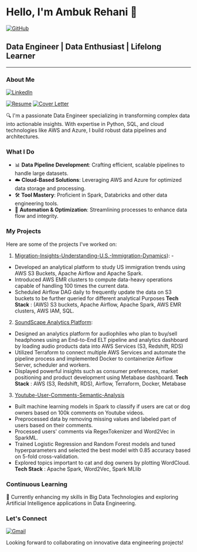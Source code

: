 # Hello, I'm Ambuk Rehani 👋


[![GitHub](https://img.shields.io/badge/GitHub-000000?style=for-the-badge&logo=GitHub&logoColor=white)](https://github.com/ambuk)


## Data Engineer | Data Enthusiast | Lifelong Learner

---

### About Me 

[![LinkedIn](https://img.shields.io/badge/LinkedIn-0077B5?style=for-the-badge&logo=linkedin&logoColor=white)](https://www.linkedin.com/in/ambuk-rehani/)

[![Resume](https://img.shields.io/badge/Resume-Download-blue)](https://drive.google.com/file/d/1qF3-R_vc5iI0kWmYGfXshnHZDJ1_Bm1b/view?usp=drive_link) [![Cover Letter](https://img.shields.io/badge/Cover%20Letter-Download-brightgreen)](https://drive.google.com/file/d/1_TMEBGV3GbYQHWh0RRyy5uJMtmZa9j9s/view?usp=drive_link)


🔍 I'm a passionate Data Engineer specializing in transforming complex data into actionable insights. With expertise in Python, SQL, and cloud technologies like AWS and Azure, I build robust data pipelines and architectures.

### What I Do
- 📊 **Data Pipeline Development**: Crafting efficient, scalable pipelines to handle large datasets.
- ☁️ **Cloud-Based Solutions**: Leveraging AWS and Azure for optimized data storage and processing.
- 🛠️ **Tool Mastery**: Proficient in Spark, Databricks and other data engineering tools.
- 🤖 **Automation & Optimization**: Streamlining processes to enhance data flow and integrity.

### My Projects
Here are some of the projects I've worked on:
1. [Migration-Insights-Understanding-U.S.-Immigration-Dynamics](https://github.com/ambuk/Migration-Insights-Understanding-U.S.-Immigration-Dynamics)): -
- Developed an analytical platform to study US immigration trends using AWS S3 Buckets, Apache Airflow and Apache Spark.
- Introduced AWS EMR clusters to compute data-heavy operations capable of handling 100 times the current data.
- Scheduled Airflow DAG daily to frequently update the data on S3 buckets to be further queried for different analytical Purposes
  **Tech Stack** : (AWS) S3 buckets, Apache Airflow, Apache Spark, AWS EMR clusters, AWS IAM, SQL.

2. [SoundScape Analytics Platform](https://github.com/ambuk/SoundScape-Analytics-Platform):
- Designed an analytics platform for audiophiles who plan to buy/sell headphones using an End-to-End ELT pipeline and analytics dashboard by loading audio products data into AWS Services (S3, Redshift, RDS)
- Utilized Terraform to connect multiple AWS Services and automate the pipeline process and implemented Docker to containerize Airflow Server, scheduler and workers.
- Displayed powerful insights such as consumer preferences, market positioning and product development using Metabase dashboard.
  **Tech Stack** : AWS (S3, Redshift, RDS), Airflow, Terraform, Docker, Metabase

3. [Youtube-User-Comments-Semantic-Analysis](https://github.com/ambuk/Youtube-User-Comments-Semantic-Analysis)
- Built machine learning models in Spark to classify if users are cat or dog owners based on 100k comments on Youtube videos.
- Preprocessed data by removing missing values and labeled part of users based on their comments.
- Processed users' comments via RegexTokenizer and Word2Vec in SparkML.
- Trained Logistic Regression and Random Forest models and tuned hyperparameters and selected the best model with 0.85 accuracy based on 5-fold cross-validation.
- Explored topics important to cat and dog owners by plotting WordCloud.
  **Tech Stack** : Apache Spark, Word2Vec, Spark MLlib

### Continuous Learning
🌱 Currently enhancing my skills in Big Data Technologies and exploring Artificial Intelligence applications in Data Engineering.

### Let's Connect

[![Gmail](https://img.shields.io/badge/Gmail-D14836?style=for-the-badge&logo=gmail&logoColor=white)](mailto:arehani@asu.edu)

Looking forward to collaborating on innovative data engineering projects!
